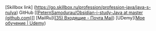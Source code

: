 [Skillbox link] (https://go.skillbox.ru/profession/profession-java/java-s-nulya)
GitHub [[[PeternSamodurau/Obsidian-i-study-Java at master (github.com)](https://github.com/PeternSamodurau/Obsidian-i-study-Java/tree/master)]]
[MailRu]([(35) Входящие - Почта Mail](https://e.mail.ru/inbox/?app_id_mytracker=58519&authid=m5fb66xp.hq&back=1&dwhsplit=s10273.b1ss12743s&from=login%2Cnavi&x-login-auth=1))
[UDemy]([Мое обучение | Udemy](https://www.udemy.com/home/my-courses/learning/))